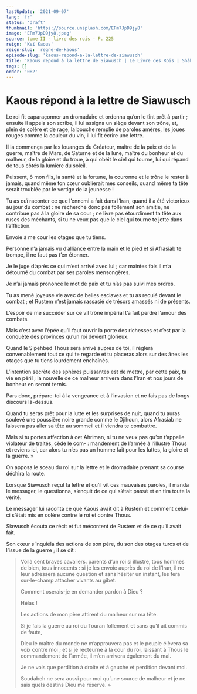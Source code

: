 ```yaml
---
lastUpdate: '2021-09-07'
lang: 'fr'
status: 'draft'
thumbnail: 'https://source.unsplash.com/EFm7JpD9jy8'
image: 'EFm7JpD9jy8.jpeg'
source: tome II - livre des rois - P. 225
reign: 'Keï Kaous'
reign-slug: 'regne-de-kaous'
episode-slug: 'kaous-repond-a-la-lettre-de-siawusch'
title: 'Kaous répond à la lettre de Siawusch | Le Livre des Rois | Shâhnâmeh'
tags: []
order: '082'
---
```


<!-- LTeX: language=fr -->

# Kaous répond à la lettre de Siawusch

Le roi fit caparaçonner un dromadaire et ordonna qu’on le tînt prêt à partir ; ensuite il appela son scribe, il lui assigna un siège devant son trône, et, plein de colère et de rage, la bouche remplie de paroles amères, les joues rouges comme la couleur du vin, il lui fit écrire une lettre.

Il la commença par les louanges du Créateur, maître de la paix et de la guerre, maître de Mars, de Saturne et de la lune, maître du bonheur et du malheur, de la gloire et du troue, à qui obéit le ciel qui tourne, lui qui répand de tous côtés la lumière du soleil.

Puissent, ô mon fils, la santé et la fortune, la couronne et le trône le rester à jamais, quand même ton cœur oublierait mes conseils, quand même ta tête serait troublée par le vertige de la jeunesse !

Tu as ouï raconter ce que l’ennemi a fait dans l’Iran, quand il a été victorieux au jour du combat : ne recherche donc pas follement son amitié, ne contribue pas à la gloire de sa cour ; ne livre pas étourdiment ta tête aux ruses des méchants, si tu ne veux pas que le ciel qui tourne te jette dans l’affliction.

Envoie à me cour les otages que tu tiens.

Personne n’a jamais vu d’alliance entre la main et le pied et si Afrasiab te trompe, il ne faut pas t’en étonner.

Je le juge d’après ce qui m’est arrivé avec lui ; car maintes fois il m’a détourné du combat par ses paroles mensongères.

Je n’ai jamais prononcé le mot de paix et tu n’as pas suivi mes ordres.

Tu as mené joyeuse vie avec de belles esclaves et tu as reculé devant le combat ; et Rustem n’est jamais rassasié de trésors amassés ni de présents.

L’espoir de me succéder sur ce vil trône impérial t’a fait perdre l’amour des combats.

Mais c’est avec l’épée qu’il faut ouvrir la porte des richesses et c’est par la conquête des provinces qu’un roi devient glorieux.

Quand le Sipehbed Thous sera arrivé auprès de toi, il réglera convenablement tout ce qui te regarde et tu placeras alors sur des ânes les otages que tu tiens lourdement enchaînés.

L’intention secrète des sphères puissantes est de mettre, par cette paix, ta vie en péril ; la nouvelle de ce malheur arrivera dans l’Iran et nos jours de bonheur en seront ternis.

Pars donc, prépare-toi à la vengeance et à l’invasion et ne fais pas de longs discours là-dessus.

Quand tu seras prêt pour la lutte et les surprises de nuit, quand tu auras soulevé une poussière noire grande comme le Djihoun, alors Afrasiab ne laissera pas aller sa tête au sommeil et il viendra te combattre.

Mais si tu portes affection à cet Ahriman, si tu ne veux pas qu’on t’appelle violateur de traités, cède le com- : mandement de l’armée à l’illustre Thous et reviens ici, car alors tu n’es pas un homme fait pour les luttes, la gloire et la guerre. »

On apposa le sceau du roi sur la lettre et le dromadaire prenant sa course déchira la route.

Lorsque Siawusch reçut la lettre et qu’il vit ces mauvaises paroles, il manda le messager, le questionna, s’enquit de ce qui s’était passé et en tira toute la vérité.

Le messager lui raconta ce que Kaous avait dit à Rustem et comment celui-ci s’était mis en colère contre le roi et contre Thous.

Siawusch écouta ce récit et fut mécontent de Rustem et de ce qu’il avait fait.

Son cœur s’inquiéla des actions de son père, du son des otages turcs et de l’issue de la guerre ; il se dit :

> Voilà cent braves cavaliers. parents d’un roi si illustre, tous hommes de bien, tous innocents : si je les envoie auprès du roi de l’Iran, il ne leur adressera aucune question et sans hésiter un instant, les fera sur-le-champ attacher vivants au gibet.
>
> Comment oserais-je en demander pardon à Dieu ?
>
> Hélas !
>
> Les actions de mon père attirent du malheur sur ma tête.
>
> Si je fais la guerre au roi du Touran follement et sans qu’il ait commis de faute,
>
> Dieu le maître du monde ne m’approuvera pas et le peuple élèvera sa voix contre moi ; et si je recteurne à la cour du roi, laissant à Thous le commandement de l’armée, il m’en arrivera également du mal.
>
> Je ne vois que perdition à droite et à gauche et perdition devant moi.
>
> Soudabeh ne sera aussi pour moi qu’une source de malheur et je ne sais quels destins Dieu me réserve. »
